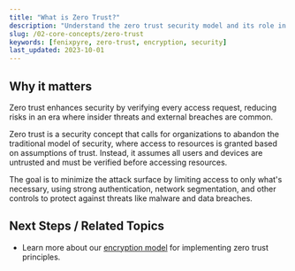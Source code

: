 ```yaml
---
title: "What is Zero Trust?"
description: "Understand the zero trust security model and its role in modern encryption practices, ensuring no implicit trust in any user or device."
slug: /02-core-concepts/zero-trust
keywords: [fenixpyre, zero-trust, encryption, security]
last_updated: 2023-10-01
---
```


## Why it matters
Zero trust enhances security by verifying every access request, reducing risks in an era where insider threats and external breaches are common.

Zero trust is a security concept that calls for organizations to abandon the traditional model of security, where access to resources is granted based on assumptions of trust. Instead, it assumes all users and devices are untrusted and must be verified before accessing resources.

The goal is to minimize the attack surface by limiting access to only what's necessary, using strong authentication, network segmentation, and other controls to protect against threats like malware and data breaches.

## Next Steps / Related Topics
- Learn more about our [encryption model](/02-core-concepts/encryption-model) for implementing zero trust principles.